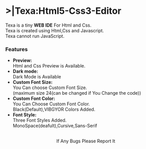 <h1> &gt;|Texa:Html5-Css3-Editor</h1>
<p>Texa is a tiny <b>WEB IDE</b> For Html and Css.<br>
Texa is created using Html,Css and Javascript.
  <br>Texa cannot run
JavaScript.<br>
</p>
<h3>Features</h3>
<ul>
<li><b>Preview:<br></b></li>
Html and Css Preview is Available.<br>
<li><b>Dark mode:</b></li>
Dark Mode is Available<br>
<li><b>Custom Font Size:</b></li>
You Can choose Custom Font Size.<br>
(maximum size 24(can be changed if You Change the code))
<li><b>Custom Font Color:</b></li>
You Can Choose Custom Font Color.<br>
Black(Default),VIBGYOR Colors Added.<br>
<li><b>Font Style:</b></li>
Three Font Styles Added.<br>
MonoSpace(deafult),Cursive,Sans-Serif
</ul>
<br>
<center>
<font>If Any Bugs Please Report It</font>
</center>
